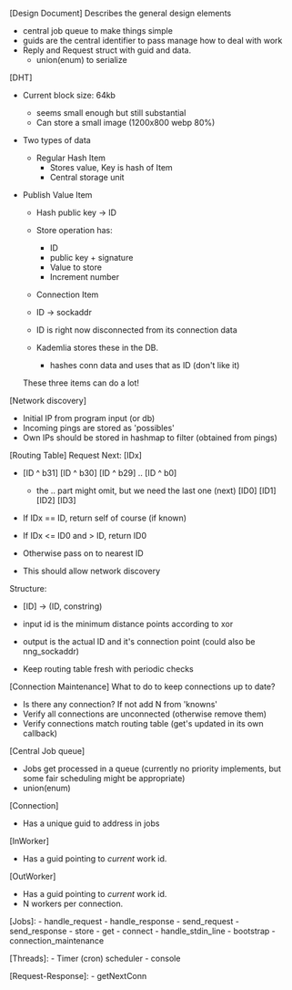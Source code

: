[Design Document]
Describes the general design elements
- central job queue to make things simple
- guids are the central identifier to pass manage how to deal with work
- Reply and Request struct with guid and data.
	- union(enum) to serialize

[DHT]
 - Current block size: 64kb
   - seems small enough but still substantial
   - Can store a small image (1200x800 webp 80%)

 - Two types of data
   - Regular Hash Item
 	 - Stores value, Key is hash of Item
     - Central storage unit
 - Publish Value Item
   - Hash public key -> ID
   - Store operation has: 
   	   - ID
	   - public key + signature
	   - Value to store
	   - Increment number

    - Connection Item
     - ID -> sockaddr
     - ID is right now disconnected from its connection data
     - Kademlia stores these in the DB.
       - hashes conn data and uses that as ID (don't like it)
   
   These three items can do a lot!


[Network discovery]
- Initial IP from program input (or db)
- Incoming pings are stored as 'possibles'
- Own IPs should be stored in hashmap to filter (obtained from pings)


[Routing Table]
  Request Next: [IDx]
  - [ID ^ b31]  [ID ^ b30] [ID ^ b29] .. [ID ^ b0]
    - the .. part might omit, but we need the last one (next)
  [ID0] [ID1]       [ID2]       [ID3]

  - If IDx == ID, return self of course (if known)
  - If IDx <= ID0 and > ID, return ID0
  - Otherwise pass on to nearest ID
  - This should allow network discovery

  

  Structure:
- [ID] -> (ID, constring)
- input id is the minimum distance points according to xor
- output is the actual ID and it's connection point (could also be nng_sockaddr)

- Keep routing table fresh with periodic checks


[Connection Maintenance]
What to do to keep connections up to date?
- Is there any connection? If not add N from 'knowns'
- Verify all connections are unconnected (otherwise remove them)
- Verify connections match routing table (get's updated in its own callback)

[Central Job queue]
- Jobs get processed in a queue (currently no priority implements, but some fair scheduling might be appropriate)
- union(enum)

[Connection]
- Has a unique guid to address in jobs

[InWorker]
- Has a guid pointing to *current* work id.

[OutWorker]
- Has a guid pointing to *current* work id.
- N workers per connection.

[Jobs]:
    - handle_request
    - handle_response
    - send_request 
    - send_response
    - store
    - get
    - connect
    - handle_stdin_line
    - bootstrap
    - connection_maintenance

[Threads]:
	- Timer (cron) scheduler
	- console

[Request-Response]:
	- getNextConn

